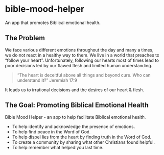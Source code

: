 # bible-mood-helper
An app that promotes Biblical emotional health. 

## The Problem 

We face various different emotions throughout the day and many a times, we do not react in a healthy way to them. 
We live in a world that preaches to “follow your heart”. 
Unfortunately, following our hearts most of times lead to poor decisions led by our flawed flesh and limited human understanding. 
> “The heart is deceitful above all things and beyond cure. Who can understand it?”
Jeremiah 17:9

It leads us to irrational decisions and the desires of our heart & flesh. 

## The Goal: Promoting Biblical Emotional Health 

Bible Mood Helper - an app to help facilitate Biblical emotional health. 
* To help identify and acknowledge the presence of emotions.
* To help find peace in the Word of God. 
* To help dispel lies from the heart by finding truth in the Word of God. 
* To create a community by sharing what other Christians found helpful. 
* To help remember what helped you last time. 
